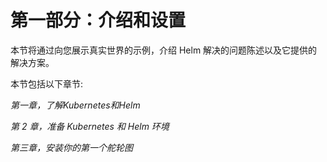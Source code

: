 # 第一部分：介绍和设置

本节将通过向您展示真实世界的示例，介绍 Helm 解决的问题陈述以及它提供的解决方案。

本节包括以下章节:

*第一章，了解Kubernetes和Helm*

*第 2 章，准备 Kubernetes 和 Helm 环境*

*第三章，安装你的第一个舵轮图*